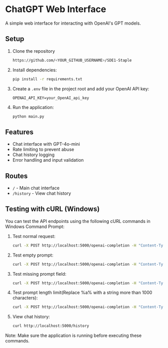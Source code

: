 # ChatGPT Web Interface

A simple web interface for interacting with OpenAI's GPT models.

## Setup

1. Clone the repository
   ```bash
   https://github.com/<YOUR_GITHUB_USERNAME>/SDE1-Staple
   ```
2. Install dependencies:
   ```bash
   pip install -r requirements.txt
   ```
3. Create a `.env` file in the project root and add your OpenAI API key:
   ```
   OPENAI_API_KEY=your_OpenAI_api_key
   ```
4. Run the application:
   ```bash
   python main.py
   ```

## Features

- Chat interface with GPT-4o-mini
- Rate limiting to prevent abuse
- Chat history logging
- Error handling and input validation

## Routes

- `/` - Main chat interface
- `/history` - View chat history

## Testing with cURL (Windows)

You can test the API endpoints using the following cURL commands in Windows Command Prompt:

1. Test normal request:
   ```bash
   curl -X POST http://localhost:5000/openai-completion -H "Content-Type: application/json" -d "{\"prompt\": \"What is Python?\"}"
   ```

2. Test empty prompt:
   ```bash
   curl -X POST http://localhost:5000/openai-completion -H "Content-Type: application/json" -d "{\"prompt\": \"\"}"
   ```

3. Test missing prompt field:
   ```bash
   curl -X POST http://localhost:5000/openai-completion -H "Content-Type: application/json" -d "{}"
   ```

4. Test prompt length limit(Replace %a% with a string more than 1000 characters):
   ```bash
   curl -X POST http://localhost:5000/openai-completion -H "Content-Type: application/json" -d "{\"prompt\": \"%a%\"}"
   ```

5. View chat history:
   ```bash
   curl http://localhost:5000/history
   ```

Note: Make sure the application is running before executing these commands.